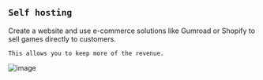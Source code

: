 `Self hosting` 
---

Create a website and use e-commerce solutions like Gumroad or Shopify to sell games directly to customers. 

    This allows you to keep more of the revenue.

![image](https://github.com/imvickykumar999/Multiplayer-Ursina-Game/assets/50515418/d0509b13-844b-4747-8c0d-73fed1436153)
